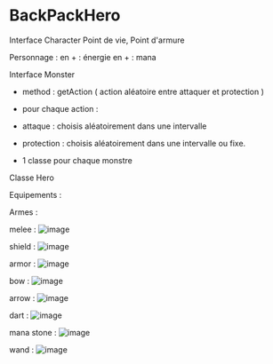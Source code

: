 # BackPackHero

Interface Character
Point de vie, Point d'armure

Personnage : 
en + : énergie
en + : mana


Interface Monster
- method : getAction ( action aléatoire entre attaquer et protection )
- pour chaque action : 
- attaque : choisis aléatoirement dans une intervalle
- protection : choisis aléatoirement dans une intervalle ou fixe.

- 1 classe pour chaque monstre


Classe Hero

Equipements : 

Armes : 

melee : ![image](https://user-images.githubusercontent.com/117275175/227722871-9ff10c18-6dfd-4f8c-8b86-e14ef4c6a74d.png)

shield : ![image](https://user-images.githubusercontent.com/117275175/227723677-a9f79c34-1357-46fb-aaa5-e0c9dcbc818d.png)

armor : ![image](https://user-images.githubusercontent.com/117275175/227723767-acb44c4a-3e4b-4ad3-b6c5-b4d5933b5838.png)

bow : ![image](https://user-images.githubusercontent.com/117275175/227732077-1cbc7cda-770a-4f00-b370-b6ec54f0a535.png)

arrow : ![image](https://user-images.githubusercontent.com/117275175/227732086-70e56c0f-958a-41f2-bf37-d54eedb813b4.png)

dart : ![image](https://user-images.githubusercontent.com/117275175/227732137-1d80fff2-6b40-419f-825f-6477cc6d9687.png)

mana stone : ![image](https://user-images.githubusercontent.com/117275175/227732257-1b14ae82-8d1a-4c73-a67d-ad0016b6f626.png)

wand : ![image](https://user-images.githubusercontent.com/117275175/227732273-f70f93b5-1eb8-4f99-9d28-ee39d7eaf92b.png)





